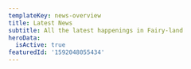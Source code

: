 ```yaml
---
templateKey: news-overview
title: Latest News
subtitle: All the latest happenings in Fairy-land
heroData:
  isActive: true
featuredId: '1592048055434'
---
```


